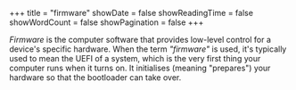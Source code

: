 +++
title = "firmware"
showDate = false
showReadingTime = false
showWordCount = false
showPagination = false
+++

_Firmware_ is the computer software that provides low-level control for a device's specific hardware. When the term _"firmware"_ is used, it's typically used to mean the UEFI of a system, which is the very first thing your computer runs when it turns on. It initialises (meaning "prepares") your hardware so that the bootloader can take over.